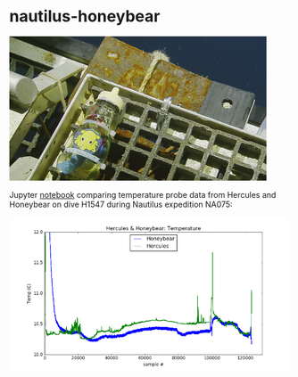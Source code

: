# nautilus-honeybear

<img src="pics/hbs.png">

Jupyter <a href="index.ipynb">notebook</a> comparing temperature probe data from Hercules and Honeybear on dive H1547 during Nautilus expedition NA075:

<img src="pics/overlay.png">
